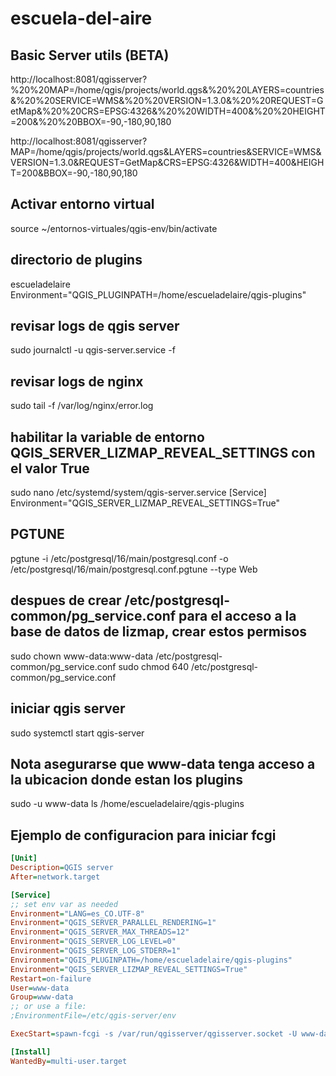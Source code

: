 # escuela-del-aire
## Basic Server utils (BETA)
http://localhost:8081/qgisserver?%20%20MAP=/home/qgis/projects/world.qgs&%20%20LAYERS=countries&%20%20SERVICE=WMS&%20%20VERSION=1.3.0&%20%20REQUEST=GetMap&%20%20CRS=EPSG:4326&%20%20WIDTH=400&%20%20HEIGHT=200&%20%20BBOX=-90,-180,90,180


http://localhost:8081/qgisserver?MAP=/home/qgis/projects/world.qgs&LAYERS=countries&SERVICE=WMS&VERSION=1.3.0&REQUEST=GetMap&CRS=EPSG:4326&WIDTH=400&HEIGHT=200&BBOX=-90,-180,90,180


## Activar entorno virtual
source ~/entornos-virtuales/qgis-env/bin/activate

## directorio de plugins
escueladelaire
Environment="QGIS_PLUGINPATH=/home/escueladelaire/qgis-plugins"

## revisar logs de qgis server
sudo journalctl -u qgis-server.service -f
## revisar logs de nginx
sudo tail -f /var/log/nginx/error.log

## habilitar la variable de entorno QGIS_SERVER_LIZMAP_REVEAL_SETTINGS con el valor True 
sudo nano /etc/systemd/system/qgis-server.service
[Service]
Environment="QGIS_SERVER_LIZMAP_REVEAL_SETTINGS=True"
## PGTUNE
pgtune -i /etc/postgresql/16/main/postgresql.conf -o /etc/postgresql/16/main/postgresql.conf.pgtune --type Web

## despues de crear /etc/postgresql-common/pg_service.conf para el acceso a la base de datos de lizmap, crear estos permisos
sudo chown www-data:www-data /etc/postgresql-common/pg_service.conf
sudo chmod 640 /etc/postgresql-common/pg_service.conf

## iniciar qgis server
sudo systemctl start qgis-server

## Nota asegurarse que www-data tenga acceso a la ubicacion donde estan los plugins
sudo -u www-data ls /home/escueladelaire/qgis-plugins

## Ejemplo de configuracion para iniciar fcgi
``` ini
[Unit]
Description=QGIS server
After=network.target

[Service]
;; set env var as needed
Environment="LANG=es_CO.UTF-8"
Environment="QGIS_SERVER_PARALLEL_RENDERING=1"
Environment="QGIS_SERVER_MAX_THREADS=12"
Environment="QGIS_SERVER_LOG_LEVEL=0"
Environment="QGIS_SERVER_LOG_STDERR=1"
Environment="QGIS_PLUGINPATH=/home/escueladelaire/qgis-plugins"
Environment="QGIS_SERVER_LIZMAP_REVEAL_SETTINGS=True"
Restart=on-failure
User=www-data
Group=www-data
;; or use a file:
;EnvironmentFile=/etc/qgis-server/env

ExecStart=spawn-fcgi -s /var/run/qgisserver/qgisserver.socket -U www-data -G www-data -n /usr/lib/cgi-bin/qgis_mapserv.fcgi

[Install]
WantedBy=multi-user.target

